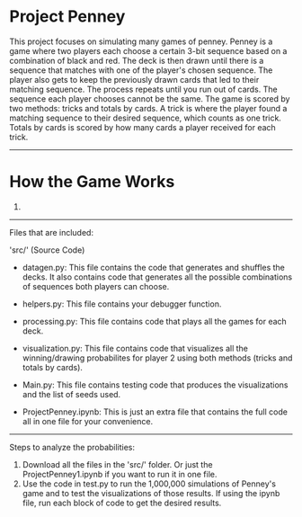 # Project Penney

This project focuses on simulating many games of penney. Penney is a game where two players each choose a certain 3-bit sequence based on a combination of black and red. The deck is then drawn until there is a sequence that matches with one of the player's chosen sequence. The player also gets to keep the previously drawn cards that led to their matching sequence. The process repeats until you run out of cards. The sequence each player chooses cannot be the same. The game is scored by two methods: tricks and totals by cards. A trick is where the player found a matching sequence to their desired sequence, which counts as one trick. Totals by cards is scored by how many cards a player received for each trick.

---
# How the Game Works

1. 
---
Files that are included:

'src/' (Source Code)

- datagen.py: This file contains the code that generates and shuffles the decks. It also contains code that generates all the possible combinations of sequences both players can choose.

- helpers.py: This file contains your debugger function.

- processing.py: This file contains code that plays all the games for each deck.

- visualization.py: This file contains code that visualizes all the winning/drawing probabilites for player 2 using both methods (tricks and totals by cards).
- Main.py: This file contains testing code that produces the visualizations and the list of seeds used.
- ProjectPenney.ipynb: This is just an extra file that contains the full code all in one file for your convenience.

---

Steps to analyze the probabilities:

1. Download all the files in the 'src/' folder. Or just the ProjectPenney1.ipynb if you want to run it in one file.
2. Use the code in test.py to run the 1,000,000 simulations of Penney's game and to test the visualizations of those results. If using the ipynb file, run each block of code to get the desired results.
